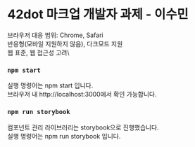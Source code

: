 # 42dot 마크업 개발자 과제 - 이수민

브라우저 대응 범위: Chrome, Safari\
반응형(모바일 지원하지 않음), 다크모드 지원\
웹 표준, 웹 접근성 고려\

### `npm start`

실행 명령어는 npm start 입니다.\
브라우저 내 http://localhost:3000에서 확인 가능합니다.

### `npm run storybook`

컴포넌트 관리 라이브러리는 storybook으로 진행했습니다.\
실행 명령어는 npm run storybook 입니다.
